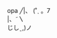 opa                     ╱|、
                          (˚ˎ 。7  
                           |、˜〵          
                          じしˍ,)ノ
